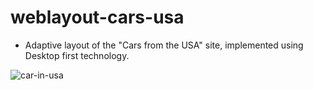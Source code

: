 # weblayout-cars-usa
- Adaptive layout of the "Cars from the USA" site, implemented using Desktop first technology.


![car-in-usa](https://user-images.githubusercontent.com/70915888/138550453-e3876f07-d86c-48b1-b5b8-d6fb10f2c4df.jpg)
